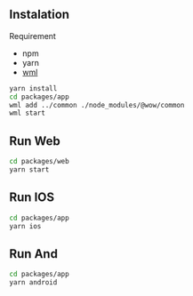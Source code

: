 ## Instalation

Requirement
- npm
- yarn
- [wml](https://github.com/wix/wml)

```bash
yarn install
cd packages/app
wml add ../common ./node_modules/@wow/common
wml start
```
## Run Web

```bash
cd packages/web
yarn start
```

## Run IOS

```bash
cd packages/app
yarn ios
```

## Run And

```bash
cd packages/app
yarn android
```